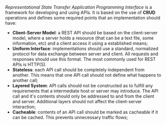 *Representational State Transfer Application Programming Interface* is a framework for developing and using APIs. It is based on the use of **CRUD** operations and defines some required points that an implementation should have:

- **Client-Server Model**: a REST API should be based on the client-server model, where a server holds a resource (that can be a text file, some information, etc) and a client access it using a established means;
- **Uniform Interface**: implementations should use a standard, normalized protocol for data exchange between server and client. All requests and responses should use this format. The most commonly used for REST APIs is HTTP(S).
- **Stateless**: each API call should be completely independent from another. This means that one API call should not define what happens to another call;
- **Layered System**: API calls should not be constructed as to fulfill any requirements that a intermediate host or server may introduce. The API call and it's contents should only be addressed to and from the client and server. Additional layers should not affect the client-server interaction;
- **Cacheable**: contents of an API call should be marked as cacheable if it can be cached. This prevents unnecessary traffic flows;